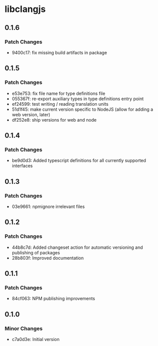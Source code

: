 # libclangjs

## 0.1.6

### Patch Changes

- 9400c17: fix missing build artifacts in package

## 0.1.5

### Patch Changes

- e53e753: fix file name for type definitions file
- 055367f: re-export auxiliary types in type definitions entry point
- ef24599: test writing / reading translation units
- 51d1f45: make current version specific to NodeJS (allow for adding a web version, later)
- df252e8: ship versions for web and node

## 0.1.4

### Patch Changes

- be9d0d3: Added typescript definitions for all currently supported interfaces

## 0.1.3

### Patch Changes

- 03e9661: npmignore irrelevant files

## 0.1.2

### Patch Changes

- 44b8c7d: Added changeset action for automatic versioning and publishing of packages
- 28b803f: Improved documentation

## 0.1.1

### Patch Changes

- 84cf063: NPM publishing improvements

## 0.1.0

### Minor Changes

- c7a0d3e: Initial version
